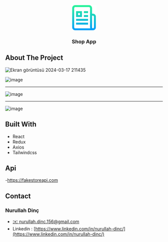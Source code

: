 


<div align="center">
  <a href="https://github.com/github_username/repo_name">
    <img src="https://raw.githubusercontent.com/enesdmc0/react-country-info/main/images/logo.png" alt="Logo" width="80" height="80">
  </a>
<h3 align="center">Shop App</h3>
</div>



## About The Project
 
 
![Ekran görüntüsü 2024-03-17 211435](https://github.com/NurullahDnc/e-commerce-shoe/assets/150585098/7787bf45-f131-4ee2-9b4c-c62154fcedab)



  
  
![image](https://github.com/NurullahDnc/Search-App/assets/150585098/4ec6ae23-3660-4dd8-9f89-6737dd87f38f)
  <hr/>

![image](https://github.com/NurullahDnc/Search-App/assets/150585098/7a1cf847-8396-4f08-9a6c-af0ffbb41294)
  <hr/>

![image](https://github.com/NurullahDnc/Search-App/assets/150585098/b7982c7c-aeda-4ed6-8816-8d817d7447d9)


  ## Built With
  - React
  - Redux
  - Axios
  - Tailwindcss
    

  ## Api
  -https://fakestoreapi.com
    
  
  ## Contact

  ### Nurullah Dinç

  - [ ✉️ nurullah.dinc.156@gmail.com]()
  - Linkedin : [https://www.linkedin.com/in/nurullah-dinc/](https://www.linkedin.com/in/nurullah-dinc/)
